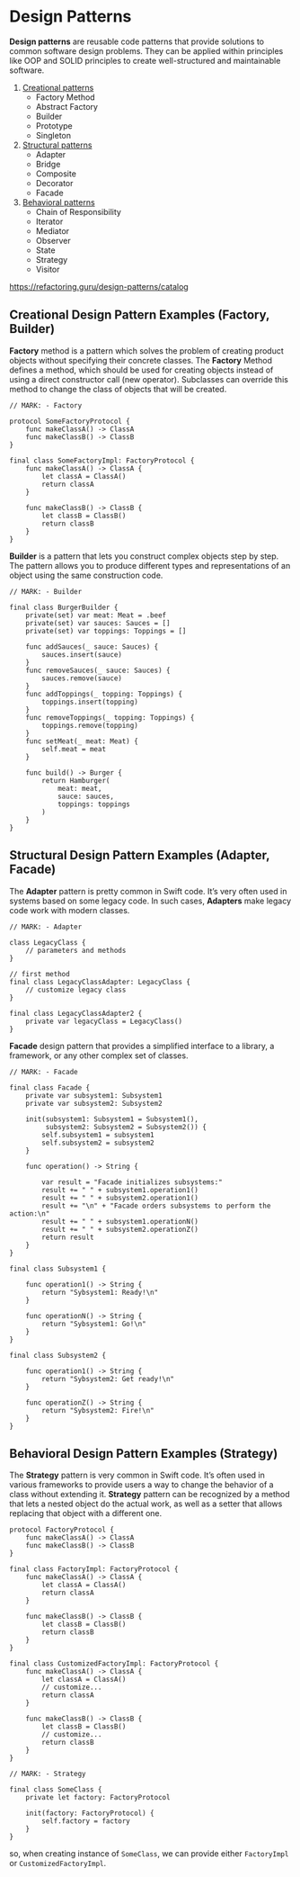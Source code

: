 # Design Patterns

**Design patterns** are reusable code patterns that provide solutions to common software design problems. They can be applied within principles like OOP and SOLID principles to create well-structured and maintainable software.
1. [Creational patterns](#creational-design-pattern-examples-factory-builder)
    - Factory Method
    - Abstract Factory
    - Builder
    - Prototype
    - Singleton
1. [Structural patterns](#structural-design-pattern-examples-adapter-facade)
    - Adapter
    - Bridge
    - Composite
    - Decorator
    - Facade
1. [Behavioral patterns](#behavioral-design-pattern-examples-strategy)
    - Chain of Responsibility
    - Iterator
    - Mediator
    - Observer
    - State
    - Strategy
    - Visitor

https://refactoring.guru/design-patterns/catalog

## Creational Design Pattern Examples (Factory, Builder)

**Factory** method is a pattern which solves the problem of creating product objects without specifying their concrete classes.
The **Factory** Method defines a method, which should be used for creating objects instead of using a direct constructor call (new operator). Subclasses can override this method to change the class of objects that will be created.

```
// MARK: - Factory

protocol SomeFactoryProtocol {
    func makeClassA() -> ClassA
    func makeClassB() -> ClassB
}

final class SomeFactoryImpl: FactoryProtocol {
    func makeClassA() -> ClassA {
        let classA = ClassA()
        return classA
    }
    
    func makeClassB() -> ClassB {
        let classB = ClassB()
        return classB
    }
}
```


**Builder** is a pattern that lets you construct complex objects step by step. The pattern allows you to produce different types and representations of an object using the same construction code.

```
// MARK: - Builder

final class BurgerBuilder {
    private(set) var meat: Meat = .beef
    private(set) var sauces: Sauces = []
    private(set) var toppings: Toppings = []
    
    func addSauces(_ sauce: Sauces) {
        sauces.insert(sauce)
    }
    func removeSauces(_ sauce: Sauces) {
        sauces.remove(sauce)
    }
    func addToppings(_ topping: Toppings) {
        toppings.insert(topping)
    }
    func removeToppings(_ topping: Toppings) {
        toppings.remove(topping)
    }
    func setMeat(_ meat: Meat) {
        self.meat = meat
    }
    
    func build() -> Burger {
        return Hamburger(
            meat: meat,
            sauce: sauces,
            toppings: toppings
        )
    }
}
```

## Structural Design Pattern Examples (Adapter, Facade)

The **Adapter** pattern is pretty common in Swift code. It’s very often used in systems based on some legacy code. In such cases, **Adapters** make legacy code work with modern classes.

```
// MARK: - Adapter

class LegacyClass {
    // parameters and methods
}

// first method
final class LegacyClassAdapter: LegacyClass {
    // customize legacy class
}

final class LegacyClassAdapter2 {
    private var legacyClass = LegacyClass()
}
```

**Facade** design pattern that provides a simplified interface to a library, a framework, or any other complex set of classes.

```
// MARK: - Facade

final class Facade {
    private var subsystem1: Subsystem1
    private var subsystem2: Subsystem2

    init(subsystem1: Subsystem1 = Subsystem1(),
         subsystem2: Subsystem2 = Subsystem2()) {
        self.subsystem1 = subsystem1
        self.subsystem2 = subsystem2
    }

    func operation() -> String {

        var result = "Facade initializes subsystems:"
        result += " " + subsystem1.operation1()
        result += " " + subsystem2.operation1()
        result += "\n" + "Facade orders subsystems to perform the action:\n"
        result += " " + subsystem1.operationN()
        result += " " + subsystem2.operationZ()
        return result
    }
}

final class Subsystem1 {

    func operation1() -> String {
        return "Sybsystem1: Ready!\n"
    }

    func operationN() -> String {
        return "Sybsystem1: Go!\n"
    }
}

final class Subsystem2 {

    func operation1() -> String {
        return "Sybsystem2: Get ready!\n"
    }
    
    func operationZ() -> String {
        return "Sybsystem2: Fire!\n"
    }
}
```

## Behavioral Design Pattern Examples (Strategy)

The **Strategy** pattern is very common in Swift code. It’s often used in various frameworks to provide users a way to change the behavior of a class without extending it. **Strategy** pattern can be recognized by a method that lets a nested object do the actual work, as well as a setter that allows replacing that object with a different one.

```
protocol FactoryProtocol {
    func makeClassA() -> ClassA
    func makeClassB() -> ClassB
}

final class FactoryImpl: FactoryProtocol {
    func makeClassA() -> ClassA {
        let classA = ClassA()
        return classA
    }
    
    func makeClassB() -> ClassB {
        let classB = ClassB()
        return classB
    }
}

final class CustomizedFactoryImpl: FactoryProtocol {
    func makeClassA() -> ClassA {
        let classA = ClassA()
        // customize...
        return classA
    }
    
    func makeClassB() -> ClassB {
        let classB = ClassB()
        // customize...
        return classB
    }
}

// MARK: - Strategy

final class SomeClass {
    private let factory: FactoryProtocol
    
    init(factory: FactoryProtocol) {
        self.factory = factory
    }
}
```

so, when creating instance of ```SomeClass```, we can provide either ```FactoryImpl``` or ```CustomizedFactoryImpl```.
